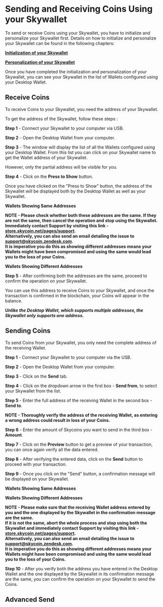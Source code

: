 # Sending and Receiving Coins Using your Skywallet

To send or receive Coins using your Skywallet, you have to initialize and personalize your Skywallet first. Details on how to initialize and personalize your Skywallet can be found in the following chapters:

**[Initialization of your Skywallet](https://github.com/skycoin/hardware-wallet/wiki/Initialize-the-wallet-setting-up)**

**[Personalization of your Skywallet](https://github.com/skycoin/hardware-wallet/wiki/Getting-to-know-the-wallet)**

Once you have completed the initialization and personalization of your Skywallet, you can see your Skywallet in the list of Wallets configured using your Desktop Wallet.

<screenshot of the Desktop Wallet showing the list of configured Wallets>

## Receive Coins

To receive Coins to your Skywallet, you need the address of your Skywallet.

To get the address of the Skywallet, follow these steps :

**Step 1** - Connect your Skywallet to your computer via USB.

**Step 2** - Open the Desktop Wallet from your computer.

**Step 3** - The window will display the list of all the Wallets configured using your Desktop Wallet. From this list you can click on your Skywallet name to get the Wallet address of your Skywallet.

However, only the partial address will be visible for you.

<screenshot of the Desktop Wallet after clicking on the Skywallet name and displaying the partial address>

**Step 4** - Click on the **Press to Show** button.

Once you have clicked on the "Press to Show" button, the address of the Skywallet will be displayed both by the Desktop Wallet as well as your Skywallet.

**Wallets Showing Same Addresses**

<screenshot and image of the same address being displayed>

**NOTE - Please check whether both these addresses are the same. If they are not the same, then cancel the operation and stop using the Skywallet. Immediately contact Support by visiting this link - [store.skycoin.net/pages/support](store.skycoin.net/pages/support).  
Alternatively, you can also send an email detailing the issue to **support@skycoin.zendesk.com**.  
It is imperative you do this as showing different addresses means your Wallets might have been compromised and using the same would lead you to the loss of your Coins.**

**Wallets Showing Different Addresses**

<screenshot and image of different addresses being displayed>

**Step 5** - After confirming both the addresses are the same, proceed to confirm the operation on your Skywallet. 

You can use this address to receive Coins to your Skywallet, and once the transaction is confirmed in the blockchain, your Coins will appear in the balance.

***Unlike the Desktop Wallet, which supports multiple addresses, the Skywallet only supports one address.***

## Sending Coins

To send Coins from your Skywallet, you only need the complete address of the receiving Wallet.

**Step 1** - Connect your Skywallet to your computer via the USB.

**Step 2** - Open the Desktop Wallet from your computer.

**Step 3** - Click on the **Send** tab.

<screenshot of the Desktop Wallet showing the Send window>

**Step 4** - Click on the dropdown arrow in the first box - **Send from**, to select your Skywallet from the list.

<screenshot highlighting the click on drop down and in the list of Wallets highlighting the Skywallet>

**Step 5** - Enter the full address of the receiving Wallet in the second box - **Send to**.

<screenshot of a dummy address entered into the Send to box>

**NOTE - Thoroughly verify the address of the receiving Wallet, as entering a wrong address could result in loss of your Coins.**

**Step 6** - Enter the amount of Skycoins you want to send in the third box - **Amount**.

<screenshot of the Desktop Wallet with a certain amount entered and highlighted>

**Step 7** - Click on the **Preview** button to get a preview of your transaction, you can once again verify all the data entered.

<screenshot with the Preview button highlighted and then the screenshot of the window showing the preview of the transaction>

**Step 8** - After verifying the entered data, click on the **Send** button to proceed with your transaction.

<Screenshot of the Desktop Wallet with the Send button highlighted>

**Step 9** - Once you click on the "Send" button, a confirmation message will be displayed on your Skywallet.
<image of the Skywallet display screen with the confirmation message to send a certain amount of Coins to a specific address>

**Wallets Showing Same Addresses**
<screenshot and image of the same address being displayed>

**Wallets Showing Different Addresses**
<screenshot and image of different address being displayed>

 **NOTE - Please make sure that the receiving Wallet address entered by you and the one displayed by the Skywallet in the confirmation message are the same.  
 If it is not the same, abort the whole process and stop using both the Skywallet and immediately contact Support by visiting this link - [store.skycoin.net/pages/support](store.skycoin.net/pages/support).  
Alternatively, you can also send an email detailing the issue to **support@skycoin.zendesk.com**.  
 It is imperative you do this as showing different addresses means your Wallets might have been compromised and using the same would lead you to the loss of your Coins.**

**Step 10** - After you verify both the address you have entered in the Desktop Wallet and the one displayed by the Skywallet in its confirmation message are the same, you can confirm the operation on your Skywallet to send the Coins. 
 
 ## Advanced Send
 
